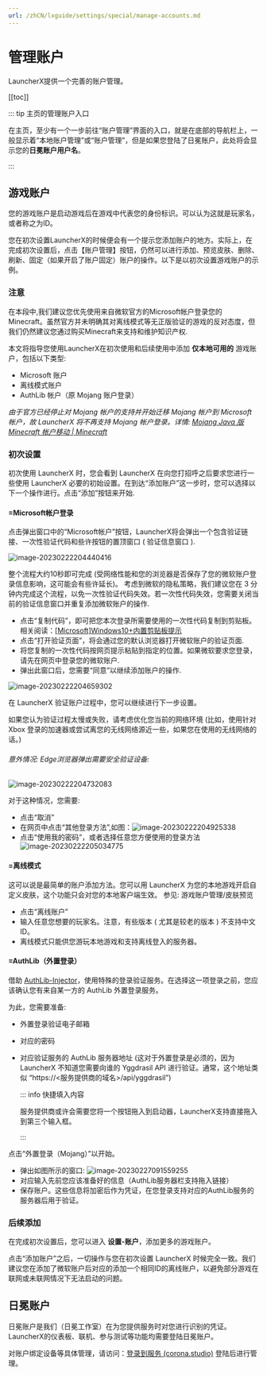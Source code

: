 ```yaml
---
url: /zhCN/lxguide/settings/special/manage-accounts.md
---
```

# 管理账户

LauncherX提供一个完善的账户管理。

\[\[toc]]

::: tip 主页的管理账户入口

在主页，至少有一个一步前往“账户管理”界面的入口，就是在底部的导航栏上，一般显示着“本地账户管理”或“账户管理”，但是如果您登陆了日冕账户，此处将会显示您的**日冕账户用户名**。

:::

## 游戏账户

您的游戏账户是启动游戏后在游戏中代表您的身份标识。可以认为这就是玩家名，或者称之为ID。

您在初次设置LauncherX的时候便会有一个提示您添加账户的地方。实际上，在完成初次设置后，点击【账户管理】按钮，仍然可以进行添加、预览皮肤、删除、刷新、固定（如果开启了账户固定）账户的操作。以下是以初次设置游戏账户的示例。

### 注意

在本段中,我们建议您优先使用来自微软官方的Microsoft帐户登录您的Minecraft。虽然官方并未明确其对离线模式等无正版验证的游戏的反对态度，但我们仍然建议您通过购买Minecraft来支持和维护知识产权.

本文将指导您使用LauncherX在初次使用和后续使用中添加 **仅本地可用的** 游戏账户，包括以下类型:

* Microsoft 账户
* 离线模式账户
* AuthLib 帐户（原 Mojang 账户登录）

*由于官方已经停止对 Mojang 帐户的支持并开始迁移 Mojang 帐户到 Microsoft 帐户，故 LauncherX 将不再支持 Mojang 帐户登录。详情: [Mojang Java 版 Minecraft 帐户移动 | Minecraft](https://www.minecraft.net/zh-hans/mojang-account-move)*

### 初次设置

初次使用 LauncherX 时，您会看到 LauncherX 在向您打招呼之后要求您进行一些使用 LauncherX 必要的初始设置。在到达“添加账户”这一步时，您可以选择以下一个操作进行。点击“添加”按钮来开始.

#### =Microsoft帐户登录

点击弹出窗口中的“Microsoft帐户”按钮，LauncherX将会弹出一个包含验证链接、一次性验证代码和些许按钮的置顶窗口 ( 验证信息窗口 ).

![image-20230222204440416](/img/lxguide/addGameAccount/image-20230222204440416.png)

整个流程大约10秒即可完成 (受网络性能和您的浏览器是否保存了您的微软账户登录信息影响，这可能会有些许延长)。
考虑到微软的隐私策略，我们建议您在 3 分钟内完成这个流程，以免一次性验证代码失效。若一次性代码失效，您需要关闭当前的验证信息窗口并重复添加微软账户的操作.

* 点击“复制代码”，即可把您本次登录所需要使用的一次性代码复制到剪贴板。相关阅读：[\[Microsoft\]Windows10+内置剪贴板提示](https://support.microsoft.com/zh-cn/windows/%E5%89%AA%E8%B4%B4%E6%9D%BFwindows-c436501e-985d-1c8d-97ea-fe46ddf338c6)
* 点击“打开验证页面”，将会通过您的默认浏览器打开微软账户的验证页面.
* 将您复制的一次性代码按网页提示粘贴到指定的位置。如果微软要求您登录，请先在网页中登录您的微软账户.
* 弹出此窗口后，您需要“同意”以继续添加账户的操作.

![image-20230222204659302](/img/lxguide/addGameAccount/image-20230222204659302.png)

在 LauncherX 验证账户过程中，您可以继续进行下一步设置。

如果您认为验证过程太慢或失败，请考虑优化您当前的网络环境 (比如，使用针对 Xbox 登录的加速器或尝试离您的无线网络源近一些，如果您在使用的无线网络的话。)

###### 意外情况: Edge浏览器弹出需要安全验证设备:

![image-20230222204732083](/img/lxguide/addGameAccount/image-20230222204732083.png)

对于这种情况，您需要:

* 点击“取消”
* 在网页中点击“其他登录方法”,如图：![image-20230222204925338](/img/lxguide/addGameAccount/image-20230222204925338.png)
* 点击“使用我的密码”，或者选择任意您方便使用的登录方法 ![image-20230222205034775](/img/lxguide/addGameAccount/image-20230222205034775.png)

#### =离线模式

这可以说是最简单的账户添加方法。您可以用 LauncherX 为您的本地游戏开启自定义皮肤，这个功能只会对您的本地客户端生效。 参见: 游戏账户管理/皮肤预览

* 点击“离线账户”
* 输入任意您想要的玩家名。注意，有些版本 ( 尤其是较老的版本 ) 不支持中文 ID。
* 离线模式只能供您游玩本地游戏和支持离线登入的服务器。

#### =AuthLib（外置登录）

借助 [AuthLib-Injector](https://github.com/yushijinhun/authlib-injector)，使用特殊的登录验证服务。在选择这一项登录之前，您应该确认您有来自某一方的 AuthLib 外置登录服务。

为此，您需要准备:

* 外置登录验证电子邮箱

* 对应的密码

* 对应验证服务的 AuthLib 服务器地址 (这对于外置登录是必须的，因为 LauncherX 不知道您需要向谁的 Yggdrasil API 进行验证。通常，这个地址类似 “https://<服务提供商的域名>/api/yggdrasil”)

  ::: info 快捷填入内容

  服务提供商或许会需要您将一个按钮拖入到启动器，LauncherX支持直接拖入到第三个输入框。

  :::

点击“外置登录（Mojang）”以开始。

* 弹出如图所示的窗口:   ![image-20230227091559255](/img/lxguide/addGameAccount/image-20230227091559255.png)
* 对应输入先前您应该准备好的信息（AuthLib服务器栏支持拖入链接）
* 保存账户。这些信息将加密后作为凭证，在您登录支持对应的AuthLib服务的服务器后用于验证。

### 后续添加

在完成初次设置后，您可以进入 **设置-账户**，添加更多的游戏账户。

点击“添加账户”之后，一切操作与您在初次设置 LauncherX 时候完全一致。我们建议您在添加了微软账户后对应的添加一个相同ID的离线账户，以避免部分游戏在联网或未联网情况下无法启动的问题。

## 日冕账户

日冕账户是我们（日冕工作室）在为您提供服务时对您进行识别的凭证。LauncherX的仪表板、联机、参与测试等功能均需要登陆日冕账户。

对账户绑定设备等具体管理，请访问：[登录到服务 (corona.studio)](https://corona.studio/auth/login) 登陆后进行管理。
